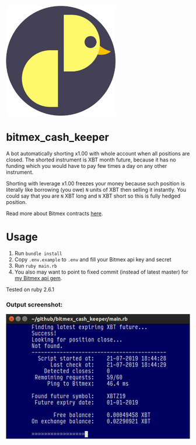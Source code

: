 <img src="https://raw.githubusercontent.com/dominikduda/config_files/master/dd_logo_blue_bg.png" width="300" height="300" />

# bitmex_cash_keeper
A bot automatically shorting x1.00 with whole account when all positions are closed.
The shorted instrument is XBT month future, because it has no funding which you would have to pay few times a day on any other instrument.

Shorting with leverage x1.00 freezes your money because such position is literally like borrowing (you owe) `N` units of XBT then selling it instantly.
You could say that you are `N` XBT long and `N` XBT short so this is fully hedged position.

Read more about Bitmex contracts [here](https://www.bitmex.com/app/perpetualContractsGuide).

# Usage
1. Run `bundle install`
2. Copy `.env.example` to `.env` and fill your Bitmex api key and secret
3. Run `ruby main.rb`
4. You also may want to point to fixed commit (instead of latest master) for [my Bitmex api gem](https://github.com/dominikduda/bitmex_cash_keeper/blob/master/Gemfile#L3).

Tested on ruby 2.6.1

### Output screenshot:
![output](https://raw.githubusercontent.com/dominikduda/bitmex_cash_keeper/master/bitmex_cash_keeper_output.png)

